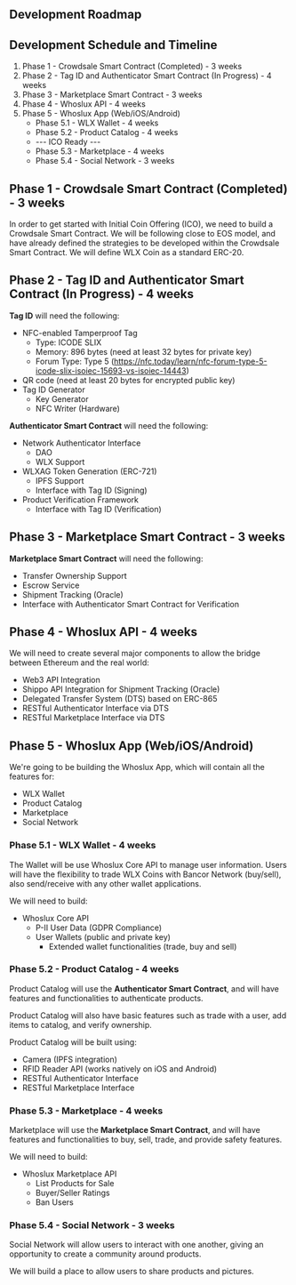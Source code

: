 Development Roadmap
---

## Development Schedule and Timeline
1. Phase 1 - Crowdsale Smart Contract (Completed) - 3 weeks
2. Phase 2 - Tag ID and Authenticator Smart Contract (In Progress) - 4 weeks
3. Phase 3 - Marketplace Smart Contract - 3 weeks
4. Phase 4 - Whoslux API - 4 weeks
5. Phase 5 - Whoslux App (Web/iOS/Android)
   - Phase 5.1 - WLX Wallet - 4 weeks
   - Phase 5.2 - Product Catalog - 4 weeks
   - --- ICO Ready ---
   - Phase 5.3 - Marketplace - 4 weeks
   - Phase 5.4 - Social Network - 3 weeks

## Phase 1 - Crowdsale Smart Contract (Completed) - 3 weeks
In order to get started with Initial Coin Offering (ICO), we need to build a Crowdsale Smart Contract. We will be following close to EOS model, and have already defined the strategies to be developed within the Crowdsale Smart Contract. We will define WLX Coin as a standard ERC-20.

## Phase 2 - Tag ID and Authenticator Smart Contract (In Progress) - 4 weeks
**Tag ID** will need the following:
 - NFC-enabled Tamperproof Tag
   - Type: ICODE SLIX
   - Memory: 896 bytes (need at least 32 bytes for private key)
   - Forum Type: Type 5 (https://nfc.today/learn/nfc-forum-type-5-icode-slix-isoiec-15693-vs-isoiec-14443)
 - QR code (need at least 20 bytes for encrypted public key)
 - Tag ID Generator
   - Key Generator
   - NFC Writer (Hardware)

**Authenticator Smart Contract** will need the following:
 - Network Authenticator Interface
   - DAO
   - WLX Support
 - WLXAG Token Generation (ERC-721)
   - IPFS Support
   - Interface with Tag ID (Signing)
 - Product Verification Framework
   - Interface with Tag ID (Verification)

## Phase 3 - Marketplace Smart Contract - 3 weeks
**Marketplace Smart Contract** will need the following:
 - Transfer Ownership Support
 - Escrow Service
 - Shipment Tracking (Oracle)
 - Interface with Authenticator Smart Contract for Verification

## Phase 4 - Whoslux API - 4 weeks
We will need to create several major components to allow the bridge between Ethereum and the real world:
 - Web3 API Integration
 - Shippo API Integration for Shipment Tracking (Oracle)
 - Delegated Transfer System (DTS) based on ERC-865
 - RESTful Authenticator Interface via DTS
 - RESTful Marketplace Interface via DTS

## Phase 5 - Whoslux App (Web/iOS/Android)
We're going to be building the Whoslux App, which will contain all the features for:
 - WLX Wallet
 - Product Catalog
 - Marketplace
 - Social Network

### Phase 5.1 - WLX Wallet - 4 weeks
The Wallet will be use Whoslux Core API to manage user information. Users will have the flexibility to trade WLX Coins with Bancor Network (buy/sell), also send/receive with any other wallet applications.

We will need to build:
- Whoslux Core API
  - P-II User Data (GDPR Compliance)
  - User Wallets (public and private key)
    - Extended wallet functionalities (trade, buy and sell)

### Phase 5.2 - Product Catalog - 4 weeks
Product Catalog will use the **Authenticator Smart Contract**, and will have features and functionalities to authenticate products.

Product Catalog will also have basic features such as trade with a user, add items to catalog, and verify ownership.

Product Catalog will be built using:
 - Camera (IPFS integration)
 - RFID Reader API (works natively on iOS and Android)
 - RESTful Authenticator Interface
 - RESTful Marketplace Interface

### Phase 5.3 - Marketplace - 4 weeks
Marketplace will use the **Marketplace Smart Contract**, and will have features and functionalities to buy, sell, trade, and provide safety features.

We will need to build:
- Whoslux Marketplace API
  - List Products for Sale
  - Buyer/Seller Ratings
  - Ban Users

### Phase 5.4 - Social Network - 3 weeks
Social Network will allow users to interact with one another, giving an opportunity to create a community around products.

We will build a place to allow users to share products and pictures.
